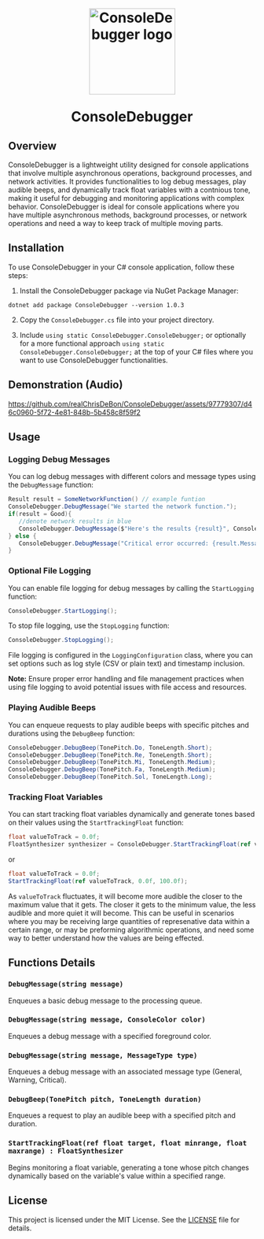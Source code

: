 <h1 align="center">
<img src="https://github.com/realChrisDeBon/ConsoleDebugger/assets/97779307/b4e98abb-75bd-41f1-ad27-2cbac025295f" width="175" height="175" alt="ConsoleDebugger logo">
  
   ConsoleDebugger
</h1>

## Overview

ConsoleDebugger is a lightweight utility designed for console applications that involve multiple asynchronous operations, background processes, and network activities. It provides functionalities to log debug messages, play audible beeps, and dynamically track float variables with a contnious tone, making it useful for debugging and monitoring applications with complex behavior. ConsoleDebugger is ideal for console applications where you have multiple asynchronous methods, background processes, or network operations and need a way to keep track of multiple moving parts. 

## Installation

To use ConsoleDebugger in your C# console application, follow these steps:

1. Install the ConsoleDebugger package via NuGet Package Manager:
```dotnet
dotnet add package ConsoleDebugger --version 1.0.3
```
2. Copy the `ConsoleDebugger.cs` file into your project directory.

3. Include `using static ConsoleDebugger.ConsoleDebugger;` or optionally for a more functional approach `using static ConsoleDebugger.ConsoleDebugger;` at the top of your C# files where you want to use ConsoleDebugger functionalities.

## Demonstration (Audio)


https://github.com/realChrisDeBon/ConsoleDebugger/assets/97779307/d46c0960-5f72-4e81-848b-5b458c8f59f2


## Usage

### Logging Debug Messages

You can log debug messages with different colors and message types using the `DebugMessage` function:
```csharp
Result result = SomeNetworkFunction() // example funtion
ConsoleDebugger.DebugMessage("We started the network function.");
if(result = Good){
   //denote network results in blue
   ConsoleDebugger.DebugMessage($"Here's the results {result}", ConsoleColor.Blue);
} else {
   ConsoleDebugger.DebugMessage("Critical error occurred: {result.Message}", MessageType.Critical);
}
```

### Optional File Logging

You can enable file logging for debug messages by calling the `StartLogging` function:
```csharp
ConsoleDebugger.StartLogging();
```
To stop file logging, use the `StopLogging` function:
```csharp
ConsoleDebugger.StopLogging();
```
File logging is configured in the `LoggingConfiguration` class, where you can set options such as log style (CSV or plain text) and timestamp inclusion.

**Note:** Ensure proper error handling and file management practices when using file logging to avoid potential issues with file access and resources.

### Playing Audible Beeps

You can enqueue requests to play audible beeps with specific pitches and durations using the `DebugBeep` function:

```csharp
ConsoleDebugger.DebugBeep(TonePitch.Do, ToneLength.Short);
ConsoleDebugger.DebugBeep(TonePitch.Re, ToneLength.Short);
ConsoleDebugger.DebugBeep(TonePitch.Mi, ToneLength.Medium);
ConsoleDebugger.DebugBeep(TonePitch.Fa, ToneLength.Medium);
ConsoleDebugger.DebugBeep(TonePitch.Sol, ToneLength.Long);
```

### Tracking Float Variables

You can start tracking float variables dynamically and generate tones based on their values using the `StartTrackingFloat` function:

```csharp
float valueToTrack = 0.0f;
FloatSynthesizer synthesizer = ConsoleDebugger.StartTrackingFloat(ref valueToTrack, 0.0f, 100.0f);
```
or 
```csharp
float valueToTrack = 0.0f;
StartTrackingFloat(ref valueToTrack, 0.0f, 100.0f);
```
As `valueToTrack` fluctuates, it will become more audible the closer to the maximum value that it gets. The closer it gets to the minimum value, the less audible and more quiet it will become. 
This can be useful in scenarios where you may be receiving large quantities of represenative data within a certain range, or may be preforming algorithmic operations, and need some way to better understand how the values are being effected.
## Functions Details

### `DebugMessage(string message)`
Enqueues a basic debug message to the processing queue.

### `DebugMessage(string message, ConsoleColor color)`
Enqueues a debug message with a specified foreground color.

### `DebugMessage(string message, MessageType type)`
Enqueues a debug message with an associated message type (General, Warning, Critical).

### `DebugBeep(TonePitch pitch, ToneLength duration)`
Enqueues a request to play an audible beep with a specified pitch and duration.

### `StartTrackingFloat(ref float target, float minrange, float maxrange) : FloatSynthesizer`
Begins monitoring a float variable, generating a tone whose pitch changes dynamically based on the variable's value within a specified range.

## License

This project is licensed under the MIT License. See the [LICENSE](LICENSE) file for details.
